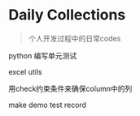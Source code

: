 # Daily Collections

> 个人开发过程中的日常codes

python 编写单元测试

excel utils

用check约束条件来确保column中的列

make demo test record
